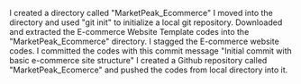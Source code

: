 I created a directory called "MarketPeak_Ecommerce"
I moved into the directory and used "git init" to initialize a local git repository.
Downloaded and extracted the E-commerce Website Template codes into the "MarketPeak_Ecommerce" directory. 
I stagged the E-commerce website codes.
I committed the codes with this commit message "Initial commit with basic e-commerce site structure"
I created a Github repository called "MarketPeak_Ecomerce" and pushed the codes from local directory into it.
